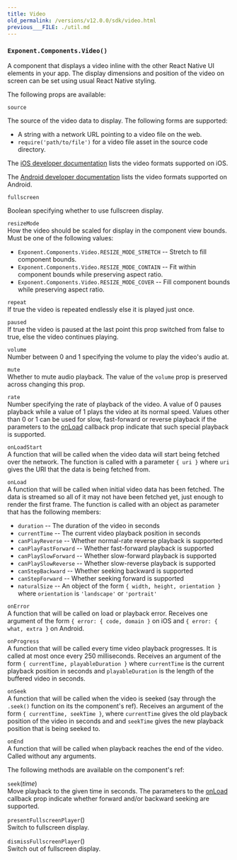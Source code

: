 ```yaml
---
title: Video
old_permalink: /versions/v12.0.0/sdk/video.html
previous___FILE: ./util.md
---
```


### `Exponent.Components.Video()`

A component that displays a video inline with the other React Native UI elements in your app. The display dimensions and position of the video on screen can be set using usual React Native styling.

The following props are available:

 `source`  

The source of the video data to display. The following forms are supported:

-   A string with a network URL pointing to a video file on the web.
-   `require('path/to/file')` for a video file asset in the source code directory.

The [iOS developer documentation](https://developer.apple.com/library/ios/documentation/Miscellaneous/Conceptual/iPhoneOSTechOverview/MediaLayer/MediaLayer.html) lists the video formats supported on iOS.

The [Android developer documentation](https://developer.android.com/guide/appendix/media-formats.html#formats-table) lists the video formats supported on Android.

 `fullscreen`

Boolean specifying whether to use fullscreen display.

 `resizeMode`  
How the video should be scaled for display in the component view bounds. Must be one of the following values:

-   `Exponent.Components.Video.RESIZE_MODE_STRETCH` -- Stretch to fill component bounds.
-   `Exponent.Components.Video.RESIZE_MODE_CONTAIN` -- Fit within component bounds while preserving aspect ratio.
-   `Exponent.Components.Video.RESIZE_MODE_COVER` -- Fill component bounds while preserving aspect ratio.

`repeat`  
If true the video is repeated endlessly else it is played just once.

`paused`  
If true the video is paused at the last point this prop switched from false to true, else the video continues playing.

`volume`  
Number between 0 and 1 specifying the volume to play the video's audio at.

`mute`  
Whether to mute audio playback. The value of the `volume` prop is preserved across changing this prop.

`rate`  
Number specifying the rate of playback of the video. A value of 0 pauses playback while a value of 1 plays the video at its normal speed. Values other than 0 or 1 can be used for slow, fast-forward or reverse playback if the parameters to the [onLoad](#video-on-load) callback prop indicate that such special playback is supported.

`onLoadStart`  
A function that will be called when the video data will start being fetched over the network. The function is called with a parameter `{ uri }` where `uri` gives the URI that the data is being fetched from.

`onLoad`  
A function that will be called when initial video data has been fetched. The data is streamed so all of it may not have been fetched yet, just enough to render the first frame. The function is called with an object as parameter that has the following members:

-   `duration` -- The duration of the video in seconds
-   `currentTime` -- The current video playback position in seconds
-   `canPlayReverse` -- Whether normal-rate reverse playback is supported
-   `canPlayFastForward` -- Whether fast-forward playback is supported
-   `canPlaySlowForward` -- Whether slow-forward playback is supported
-   `canPlaySlowReverse` -- Whether slow-reverse playback is supported
-   `canStepBackward` -- Whether seeking backward is supported
-   `canStepForward` -- Whether seeking forward is supported
-   `naturalSize` -- An object of the form `{ width, height, orientation }` where `orientation` is `'landscape'` or `'portrait'`

`onError`  
A function that will be called on load or playback error. Receives one argument of the form `{ error: { code, domain }` on iOS and `{ error: { what, extra }` on Android.

`onProgress`  
A function that will be called every time video playback progresses. It is called at most once every 250 milliseconds. Receives an argument of the form `{ currentTime, playableDuration }` where `currentTime` is the current playback position in seconds and `playableDuration` is the length of the buffered video in seconds.

`onSeek`  
A function that will be called when the video is seeked (say through the `.seek()` function on its the component's ref). Receives an argument of the form `{ currentTime, seekTime }`, where `currentTime` gives the old playback position of the video in seconds and and `seekTime` gives the new playback position that is being seeked to.

`onEnd`  
A function that will be called when playback reaches the end of the video. Called without any arguments.

The following methods are available on the component's ref:

`seek`(_time_)  
Move playback to the given time in seconds. The parameters to the [onLoad](#video-on-load) callback prop indicate whether forward and/or backward seeking are supported.

`presentFullscreenPlayer`()  
Switch to fullscreen display.

`dismissFullscreenPlayer`()  
Switch out of fullscreen display.
